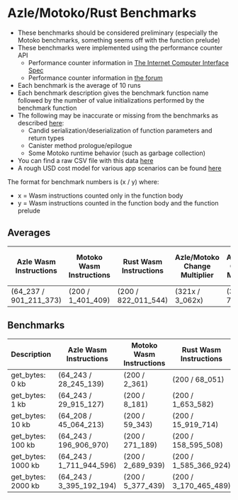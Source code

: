 # Azle/Motoko/Rust Benchmarks

-   These benchmarks should be considered preliminary (especially the Motoko benchmarks, something seems off with the function prelude)
-   These benchmarks were implemented using the performance counter API
    -   Performance counter information in [The Internet Computer Interface Spec](https://internetcomputer.org/docs/current/references/ic-interface-spec/#system-api-imports)
    -   Performance counter information in [the forum](https://forum.dfinity.org/t/introducing-performance-counter-on-the-internet-computer/14027)
-   Each benchmark is the average of 10 runs
-   Each benchmark description gives the benchmark function name followed by the number of value initializations performed by the benchmark function
-   The following may be inaccurate or missing from the benchmarks as described [here](https://forum.dfinity.org/t/introducing-performance-counter-on-the-internet-computer/14027):
    -   Candid serialization/deserialization of function parameters and return types
    -   Canister method prologue/epilogue
    -   Some Motoko runtime behavior (such as garbage collection)
-   You can find a raw CSV file with this data [here](./benchmarks.csv)
-   A rough USD cost model for various app scenarios can be found [here](https://docs.google.com/spreadsheets/d/1PQ53R9hYE1fuMB_z-Bl6dyymm7end7rVJ85TvGEh0BQ)

The format for benchmark numbers is (x / y) where:

-   x = Wasm instructions counted only in the function body
-   y = Wasm instructions counted in the function body and the function prelude

## Averages

| Azle Wasm Instructions | Motoko Wasm Instructions | Rust Wasm Instructions | Azle/Motoko Change Multiplier | Azle/Rust Change Multiplier | Motoko/Azle Change Multiplier | Motoko/Rust Change Multiplier | Average Rust/Azle Change Multiplier | Rust/Motoko Change Multiplier |
| ---------------------- | ------------------------ | ---------------------- | ----------------------------- | --------------------------- | ----------------------------- | ----------------------------- | ----------------------------------- | ----------------------------- |
| (64_237 / 901_211_373) | (200 / 1_401_409)        | (200 / 822_011_544)    | (321x / 3_062x)               | (321x / 74x)                | (-321x / -3_062x)             | (1x / -377x)                  | (-321x / -74x)                      | (1x / 377x)                   |

## Benchmarks

| Description        | Azle Wasm Instructions   | Motoko Wasm Instructions | Rust Wasm Instructions | Azle/Motoko Change Multiplier | Azle/Rust Change Multiplier | Motoko/Azle Change Multiplier | Motoko/Rust Change Multiplier | Rust/Azle Change Multiplier | Rust/Motoko Change Multiplier |
| ------------------ | ------------------------ | ------------------------ | ---------------------- | ----------------------------- | --------------------------- | ----------------------------- | ----------------------------- | --------------------------- | ----------------------------- |
| get_bytes: 0 kb    | (64_243 / 28_245_139)    | (200 / 2_361)            | (200 / 68_051)         | (321x / 11_963x)              | (321x / 418x)               | (-321x / -11_963x)            | (1x / -29x)                   | (-321x / -418x)             | (1x / 29x)                    |
| get_bytes: 1 kb    | (64_243 / 29_915_127)    | (200 / 8_181)            | (200 / 1_653_582)      | (321x / 3_657x)               | (321x / 18x)                | (-321x / -3_657x)             | (1x / -202x)                  | (-321x / -18x)              | (1x / 202x)                   |
| get_bytes: 10 kb   | (64_208 / 45_064_213)    | (200 / 59_343)           | (200 / 15_919_714)     | (321x / 759x)                 | (321x / 3x)                 | (-321x / -759x)               | (1x / -268x)                  | (-321x / -3x)               | (1x / 268x)                   |
| get_bytes: 100 kb  | (64_243 / 196_906_970)   | (200 / 271_189)          | (200 / 158_595_508)    | (321x / 726x)                 | (321x / 1x)                 | (-321x / -726x)               | (1x / -585x)                  | (-321x / -1x)               | (1x / 585x)                   |
| get_bytes: 1000 kb | (64_243 / 1_711_944_596) | (200 / 2_689_939)        | (200 / 1_585_366_924)  | (321x / 636x)                 | (321x / 1x)                 | (-321x / -636x)               | (1x / -589x)                  | (-321x / -1x)               | (1x / 589x)                   |
| get_bytes: 2000 kb | (64_243 / 3_395_192_194) | (200 / 5_377_439)        | (200 / 3_170_465_489)  | (321x / 631x)                 | (321x / 1x)                 | (-321x / -631x)               | (1x / -590x)                  | (-321x / -1x)               | (1x / 590x)                   |
